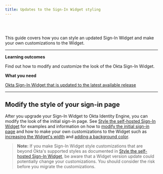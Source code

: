 ```yaml
---
title: Updates to the Sign-In Widget styling
---
```


<ApiLifecycle access="ie" /><br>
<ApiLifecycle access="Limited GA" /><br>

This guide covers how you can style an updated Sign-In Widget and make your own customizations to the Widget.

---

**Learning outcomes**

Find out how to modify and customize the look of the Okta Sign-In Widget.

**What you need**

[Okta Sign-In Widget that is updated to the latest available release](/docs/guides/oie-upgrade-sign-in-widget/main/)

---

## Modify the style of your sign-in page

After you upgrade your Sign-In Widget to Okta Identity Engine, you can modify the look of the initial sign-in page. See [Style the self-hosted Sign-In Widget](/docs/guides/custom-widget/main/#style-the-self-hosted-sign-in-widget) for examples and information on how to [modify the initial sign-in page](/docs/guides/custom-widget/main/#style-the-self-hosted-sign-in-widget#initial-sign-in-page) and how to make your own customizations to the Widget such as [increasing the Widget's width](/docs/guides/custom-widget/main/#style-the-self-hosted-sign-in-widget#widget-positioning-width) and [adding a background color](/docs/guides/custom-widget/main/#style-the-self-hosted-sign-in-widget#background).

> **Note:** If you make Sign-In Widget style customizations that are beyond Okta's supported styles as documented in [Style the self-hosted Sign-In Widget](/docs/guides/custom-widget/main/#style-the-self-hosted-sign-in-widget), be aware that a Widget version update could potentially change your customizations. You should consider the risk before you migrate the customizations.